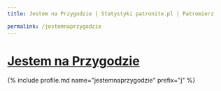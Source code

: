 ```yaml
---
title: Jestem na Przygodzie | Statystyki patronite.pl | Patromierz

permalink: /jestemnaprzygodzie
---
```


# [Jestem na Przygodzie](https://patronite.pl/jestemnaprzygodzie)

{% include profile.md name="jestemnaprzygodzie" prefix="j" %}
